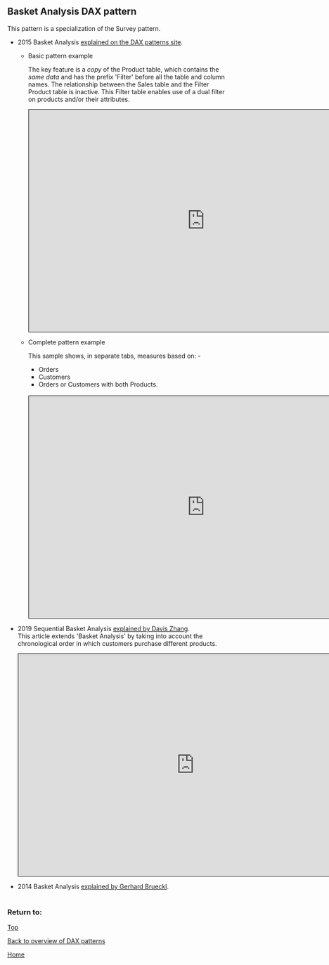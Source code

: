 <style>
    iframe {
      border: 1px solid black;
      width: 800px;
      height: 506px;
    }
</style>


## Basket Analysis DAX pattern
This pattern is a specialization of the Survey pattern.
- 2015 Basket Analysis [explained on the DAX patterns site](https://www.daxpatterns.com/basket-analysis/).  
  
  - Basic pattern example
    
    The key feature is a *copy* of the Product table, which contains the *same data* and has the prefix 'Filter' before all the table and column names. The relationship between the Sales table and the Filter Product table is inactive.  This Filter table enables use of a dual filter on products and/or their attributes.  
    
    <iframe id="iframe-ba-1" title="basket-analysis-1" importance="low" allow="fullscreen"
    src="https://app.powerbi.com/view?r=eyJrIjoiZjVlNjk4NmItYWMyYi00MzQ1LTllN2UtMGYxZjNmMTdiZWViIiwidCI6Ijg1OTBlYTFlLTdiMjctNDJlNS04MTdmLTZjOGYzNzE5ZjMxNCJ9"></iframe>
    <br/>
  - Complete pattern example
    
    This sample shows, in separate tabs, measures based on: \- 
    - Orders 
    - Customers 
    - Orders or Customers with both Products.  
    <br/>
    <iframe id="iframe-ba-2" title="basket-analysis-2" importance="low"  allow="fullscreen" 
    src="https://app.powerbi.com/view?r=eyJrIjoiOTQzMzljZDktZWRkYi00OGJlLTgwZjktMTg5MjQ0MmNlMmU3IiwidCI6Ijg1OTBlYTFlLTdiMjctNDJlNS04MTdmLTZjOGYzNzE5ZjMxNCJ9"></iframe>
    <br/>

- 2019 Sequential Basket Analysis [explained by Davis Zhang](https://www.linkedin.com/pulse/explore-potential-products-through-customers-purchase-davis-zhang).  
  This article extends 'Basket Analysis' by taking into account the chronological order in which customers purchase different products.

    <iframe id="iframe-sba-1" title="sequential-basket-analysis-1" importance="low" allow="fullscreen"
    src="https://app.powerbi.com/view?r=eyJrIjoiZTIzY2M0YmEtNjU2Ni00Mzc1LWE4MjctYWRkOTFiMTAzMGQwIiwidCI6Ijg1OTBlYTFlLTdiMjctNDJlNS04MTdmLTZjOGYzNzE5ZjMxNCJ9"></iframe>
    <br/>

- 2014 Basket Analysis [explained by Gerhard Brueckl](https://blog.gbrueckl.at/2014/02/applied-basket-analysis-in-power-pivot-using-dax/).  
    <br/>

### Return to: 
[Top](#basket-analysis-dax-pattern)
  
[Back to overview of DAX patterns](/Power-BI-samples-DAX-patterns/)
  
[Home](/.)
